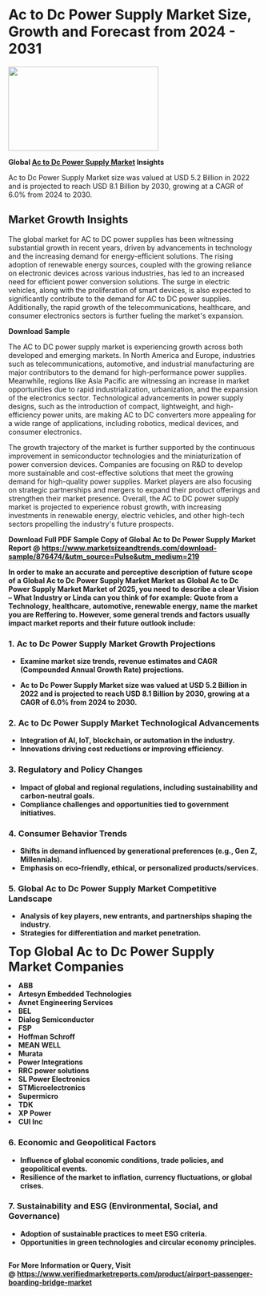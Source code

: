 <H1>Ac to Dc Power Supply Market Size, Growth and Forecast from 2024 - 2031</H1><img class="aligncenter size-medium wp-image-584254" src="https://thirdeyenews.in/wp-content/uploads/2024/09/Global-Market-Research-300x168.jpeg" alt="" width="300" height="168" /><p><strong>Global&nbsp;<a href="https://www.marketsizeandtrends.com/download-sample/876474/&amp;utm_source=Pulse&amp;utm_medium=219">Ac to Dc Power Supply Market</a> Insights</strong></p><p>Ac to Dc Power Supply Market size was valued at USD 5.2 Billion in 2022 and is projected to reach USD 8.1 Billion by 2030, growing at a CAGR of 6.0% from 2024 to 2030.</p><p><h2>Market Growth Insights</h2> <p>The global market for AC to DC power supplies has been witnessing substantial growth in recent years, driven by advancements in technology and the increasing demand for energy-efficient solutions. The rising adoption of renewable energy sources, coupled with the growing reliance on electronic devices across various industries, has led to an increased need for efficient power conversion solutions. The surge in electric vehicles, along with the proliferation of smart devices, is also expected to significantly contribute to the demand for AC to DC power supplies. Additionally, the rapid growth of the telecommunications, healthcare, and consumer electronics sectors is further fueling the market's expansion.</p> <p><strong>Download Sample</strong></p> <p>The AC to DC power supply market is experiencing growth across both developed and emerging markets. In North America and Europe, industries such as telecommunications, automotive, and industrial manufacturing are major contributors to the demand for high-performance power supplies. Meanwhile, regions like Asia Pacific are witnessing an increase in market opportunities due to rapid industrialization, urbanization, and the expansion of the electronics sector. Technological advancements in power supply designs, such as the introduction of compact, lightweight, and high-efficiency power units, are making AC to DC converters more appealing for a wide range of applications, including robotics, medical devices, and consumer electronics.</p> <p>The growth trajectory of the market is further supported by the continuous improvement in semiconductor technologies and the miniaturization of power conversion devices. Companies are focusing on R&D to develop more sustainable and cost-effective solutions that meet the growing demand for high-quality power supplies. Market players are also focusing on strategic partnerships and mergers to expand their product offerings and strengthen their market presence. Overall, the AC to DC power supply market is projected to experience robust growth, with increasing investments in renewable energy, electric vehicles, and other high-tech sectors propelling the industry's future prospects.</p> <p><strong></p><p><span class=""><strong>Download Full PDF Sample Copy of Global Ac to Dc Power Supply Market Report</strong> @ <a href="https://www.marketsizeandtrends.com/download-sample/876474/&amp;utm_source=Pulse&amp;utm_medium=219" target="_blank">https://www.marketsizeandtrends.com/download-sample/876474/&amp;utm_source=Pulse&amp;utm_medium=219</a></span></p><p>In order to make an accurate and perceptive description of future scope of a Global&nbsp;Ac to Dc Power Supply Market Market as Global&nbsp;Ac to Dc Power Supply Market Market of 2025, you need to describe a clear Vision &ndash; What Industry or Linda can you think of for example: Quote from a Technology, healthcare, automotive, renewable energy, name the market you are Reffering to. However, some general trends and factors usually impact market reports and their future outlook include:</p><h3>1.&nbsp;<strong>Ac to Dc Power Supply Market Growth Projections</strong></h3><ul><li>Examine market size trends, revenue estimates and CAGR (Compounded Annual Growth Rate) projections.</li><li><p>Ac to Dc Power Supply Market size was valued at USD 5.2 Billion in 2022 and is projected to reach USD 8.1 Billion by 2030, growing at a CAGR of 6.0% from 2024 to 2030.</p></li></ul><h3>2.&nbsp;<strong>Ac to Dc Power Supply Market Technological Advancements</strong></h3><ul><li>Integration of AI, IoT, blockchain, or automation in the industry.</li><li>Innovations driving cost reductions or improving efficiency.</li></ul><h3>3.&nbsp;<strong>Regulatory and Policy Changes</strong></h3><ul><li>Impact of global and regional regulations, including sustainability and carbon-neutral goals.</li><li>Compliance challenges and opportunities tied to government initiatives.</li></ul><h3>4.&nbsp;<strong>Consumer Behavior Trends</strong></h3><ul><li>Shifts in demand influenced by generational preferences (e.g., Gen Z, Millennials).</li><li>Emphasis on eco-friendly, ethical, or personalized products/services.</li></ul><h3>5.&nbsp;<strong>Global Ac to Dc Power Supply Market Competitive Landscape</strong></h3><ul><li>Analysis of key players, new entrants, and partnerships shaping the industry.</li><li>Strategies for differentiation and market penetration.</li></ul><p data-pm-slice="1 1 []"><span style="color: inherit; font-family: inherit; font-size: 25px;">Top Global Ac to Dc Power Supply Market Companies</span></p><div class="" data-test-id=""><p><li>ABB</li><li> Artesyn Embedded Technologies</li><li> Avnet Engineering Services</li><li> BEL</li><li> Dialog Semiconductor</li><li> FSP</li><li> Hoffman Schroff</li><li> MEAN WELL</li><li> Murata</li><li> Power Integrations</li><li> RRC power solutions</li><li> SL Power Electronics</li><li> STMicroelectronics</li><li> Supermicro</li><li> TDK</li><li> XP Power</li><li> CUI Inc</li></p></div><h3>6.&nbsp;<strong>Economic and Geopolitical Factors</strong></h3><ul><li>Influence of global economic conditions, trade policies, and geopolitical events.</li><li>Resilience of the market to inflation, currency fluctuations, or global crises.</li></ul><h3>7.&nbsp;<strong>Sustainability and ESG (Environmental, Social, and Governance)</strong></h3><ul><li>Adoption of sustainable practices to meet ESG criteria.</li><li>Opportunities in green technologies and circular economy principles.</li></ul><h2><strong style="font-size: 14px;">For More Information or Query, Visit @&nbsp;</strong><a style="background-color: #ffffff; font-size: 14px;" href="https://www.marketsizeandtrends.com/report/ac-to-dc-power-supply-market/" target="_blank">https://www.verifiedmarketreports.com/product/airport-passenger-boarding-bridge-market</a></h2>
